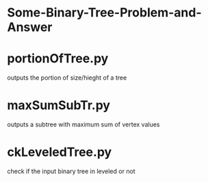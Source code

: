 # Some-Binary-Tree-Problem-and-Answer

# portionOfTree.py
outputs the portion of size/hieght of a tree

# maxSumSubTr.py
outputs a subtree with maximum sum of vertex values

# ckLeveledTree.py
check if the input binary tree in leveled or not 
